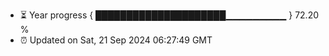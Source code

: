 - ⏳ Year progress { █████████████████████▁▁▁▁▁▁▁▁▁ } 72.20 %
- ⏰ Updated on Sat, 21 Sep 2024 06:27:49 GMT


